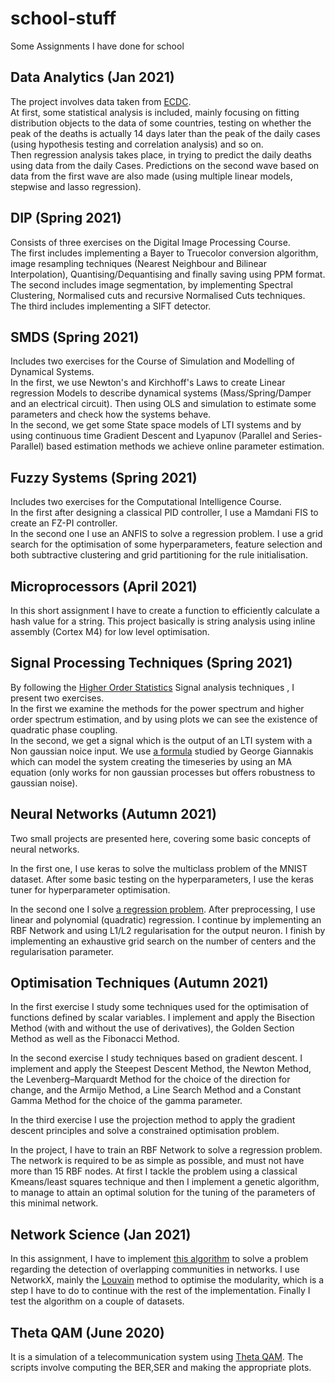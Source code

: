 # school-stuff
Some Assignments I have done for school  
## Data Analytics (Jan 2021)
The project involves data taken from [ECDC](https://www.ecdc.europa.eu/en/publications-data/download-todays-data-geographic-distribution-covid-19-cases-worldwide).  
At first, some statistical analysis is included, mainly focusing on fitting distribution objects to the data of some countries, testing on whether the peak of the deaths is actually 14 days later than the peak of the daily cases (using hypothesis testing and correlation analysis) and so on.  
Then regression analysis takes place, in trying to predict the daily deaths using data from the daily Cases. Predictions on the second wave based on data from the first wave are also made (using multiple linear models, stepwise and lasso regression).
## DIP (Spring 2021)
Consists of three exercises on the Digital Image Processing Course.   
The first includes implementing a Bayer to Truecolor conversion algorithm, image resampling techniques (Nearest Neighbour and Bilinear Interpolation), Quantising/Dequantising and finally saving using PPM format.  
The second includes image segmentation, by implementing Spectral Clustering, Normalised cuts and recursive Normalised Cuts techniques.  
The third includes implementing a SIFT detector.  
## SMDS (Spring 2021)
Includes two exercises for the Course of Simulation and Modelling of Dynamical Systems.  
In the first, we use Newton's and Kirchhoff's Laws to create Linear regression Models to describe dynamical systems (Mass/Spring/Damper and an electrical circuit). Then using OLS and simulation to estimate some parameters and check how the systems behave.  
In the second, we get some State space models of LTI systems and by using continuous time Gradient Descent and Lyapunov (Parallel and Series-Parallel) based estimation methods we achieve online parameter estimation.  
## Fuzzy Systems (Spring 2021)
Includes two exercises for the Computational Intelligence Course.  
In the first after designing a classical PID controller, I use a Mamdani FIS to create an FZ-PI controller.  
In the second one I use an ANFIS to solve a regression problem. I use a grid search for the optimisation of some hyperparameters, feature selection and both subtractive clustering and grid partitioning for the rule initialisation.  
## Microprocessors (April 2021)
In this short assignment I have to create a function to efficiently calculate a hash value for a string. This project basically is string analysis using inline assembly (Cortex M4) for low level optimisation.  
## Signal Processing Techniques (Spring 2021)  
By following the [Higher Order Statistics](https://labcit.ligo.caltech.edu/~rana/mat/HOSA/HOSA.PDF) Signal analysis techniques , I present two exercises.  
In the first we examine the methods for the power spectrum and higher order spectrum estimation, and by using plots we can see the existence of quadratic phase coupling.  
In the second, we get a signal which is the output of an LTI system with a Non gaussian noice input. We use [a formula](https://ieeexplore.ieee.org/document/1458151)  studied by George Giannakis which can model the system creating the timeseries by using an MA equation (only works for non gaussian processes but offers robustness to gaussian noise).  
## Neural Networks (Autumn 2021)
Two small projects are presented here, covering some basic concepts of neural networks. 

In the first one, I use keras to solve the multiclass problem of the MNIST dataset. After some basic testing on the hyperparameters, I use the keras tuner for hyperparameter optimisation.

In the second one I solve [a regression problem](https://www.kaggle.com/rodolfomendes/abalone-dataset). After preprocessing, I use linear and polynomial (quadratic) regression. I continue by implementing an RBF Network and using L1/L2 regularisation for the output neuron. I finish by implementing an exhaustive grid search on the number of centers and the regularisation parameter.

## Optimisation Techniques (Autumn 2021)
In the first exercise I study some techniques used for the optimisation of functions defined by scalar variables. I implement and apply the Bisection Method (with and without the use of derivatives), the Golden Section Method as well as the Fibonacci Method. 

In the second exercise I study techniques based on gradient descent. I implement and apply the Steepest Descent Method, the Newton Method, the Levenberg–Marquardt Method for the choice of the direction for change, and the Armijo Method, a Line Search Method and a Constant Gamma Method for the choice of the 
gamma parameter.

In the third exercise I use the projection method to apply the gradient descent principles and solve a constrained optimisation problem.

In the project, I have to train an RBF Network to solve a regression problem. The network is required to be as simple as possible, and must not have more than 15 RBF nodes. At first I tackle the problem using a classical Kmeans/least squares technique and then I implement a genetic algorithm, to manage to attain an optimal solution for the tuning of the parameters of this minimal network. 

## Network Science (Jan 2021)
In this assignment, I have to implement [this algorithm](https://arxiv.org/abs/0903.2181) to solve a problem regarding the detection of overlapping communities in networks. I use NetworkX, mainly the [Louvain](https://networkx.org/documentation/latest/reference/algorithms/generated/networkx.algorithms.community.louvain.louvain_communities.html#networkx.algorithms.community.louvain.louvain_communities) method to optimise the modularity, which is a step I have to do to continue with the rest of the implementation. Finally I test the algorithm on a couple of datasets. 
## Theta QAM (June 2020)
It is a simulation of a telecommunication system using [Theta QAM](https://ieeexplore.ieee.org/document/5439302). The scripts involve computing the BER,SER and making the appropriate plots.
